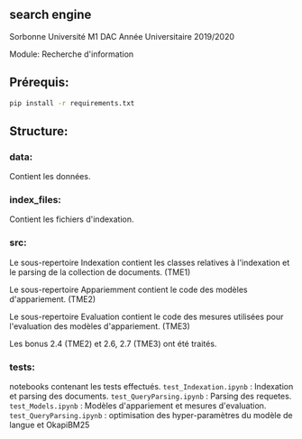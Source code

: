 ## search engine

Sorbonne Université
M1 DAC
Année Universitaire 2019/2020


Module: Recherche d'information


## Prérequis:
```bash
pip install -r requirements.txt
```

## Structure:
### data:
Contient les données. 
### index_files:
Contient les fichiers d'indexation.
### src:
Le sous-repertoire Indexation contient les classes relatives à l'indexation et le parsing de la collection de documents. (TME1)

Le sous-repertoire Appariemment contient le code des modèles d'appariement. (TME2)

Le sous-repertoire Evaluation contient le code des mesures utilisées pour l'evaluation des modèles d'appariement. (TME3) 

Les bonus 2.4 (TME2) et 2.6, 2.7 (TME3) ont été traités.

### tests:
notebooks contenant les tests effectués.
`test_Indexation.ipynb` : Indexation et parsing des documents.
`test_QueryParsing.ipynb` : Parsing des requetes.
`test_Models.ipynb` : Modèles d'appariement et mesures d'evaluation.
`test_QueryParsing.ipynb` : optimisation des hyper-paramètres du modèle de langue et OkapiBM25



```bash

```
